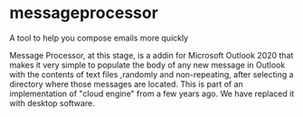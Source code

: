 # messageprocessor
A tool to help you compose emails more quickly

Message Processor, at this stage, is a addin for Microsoft Outlook 2020 that makes it very simple to populate the body of any new message in Outlook with the contents of text files ,randomly and non-repeating, after selecting a directory where those messages are located. This is part of an implementation of "cloud engine" from a few years ago. We have replaced it with desktop software. 
